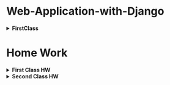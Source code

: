 # Web-Application-with-Django

<details>
<summary><b>FirstClass</b></summary>

## <b>Start with Django</b>

Django is a high-level Python web framework. We can do everything using CMD.

+ First Install Python. Because Django is a pthon framework. Here we do everything using python.
+ Create a Root Folder. In this folder we do django related every work.
+ Open Folder and click the folder path. To open command prompt type 'cmd' and press entry.
+ We need to Create a Virtual Environment. Virtual Environent allows for isolating project dependencies, ensuring version control, resolving conflicts, maintaining a clean development environment.
  ```cmd
  python -m venv foldername
  ```
+ After create the virtual environment then activate the virtual environment.
  ```cmd
  .\foldername\Scripts\activate
  ```
+ After activate, Install Django.
  ```cmd
  pip install django
  ```
+ Create a Django project  under the root folder.
  ```cmd
  django-admin startporject projectname
  ```
+ After create project install some django files and folder. Then entry the project folder.
  ```cmd
  cd projectname
  ```
+ Run Django project server
  ```cmd
  python manage.py runserver
  ```
After run the server create a local server url. Copy url and paste on any browser. After paste if open this then server run properly.

![image](images\runserver.png)

</details>

# Home Work

<details>
<summary><b>First Class HW</b></summary>

### <b>Command Prompt (cmd) command list:</b>

+ `cd: ` It is used to change the current directory

  ```cmd
  cd [directory_path]
  ```
+ `mkdir:` Used to create a new directory

  ```cmd
  mkdir [directory_path]
  ```
+ `dir:` Used to list all files and directories in a specific directory
  ```cmd
  dir [directory_path]
  ```
+ `rmdir:` Used to remove a directory
  ```cmd
  rmdir [directory_name]
  ```
+ `echo:` Used to create file
  ```cmd
  echo. > filename.extension
  ```
+ `del:` Used to remove one or more files
  ```cmd
  del file_name
  ```
+ `copy:` Used to copy files
  ```cmd
  copy [source_file] [destination]
  ```
+ `move:`  Moves one or more files from one directory to another.
  ```cmd
  move [source_file] [destination]
  ```
+ `rename:` Used to change file name
  ```cmd
  rename [old_file_name] [new_file_name]
  ```
+ `type:` Displays the contents of a file.
  ```cmd
  type filename.extension
  ```
+ `ping:` Used to test the network connection
  ```cmd
  ping Ip _address
  ```
+ `ipconfig:` Displays IP configuration for all network adapters.
  ```cmd
  ipconfig
  ```
+ `tasklist:` Display a list of the current running process.
  ```cmd
  tasklist
  ```
+ `taskkill:` Terminates a running process.
  ```cmd
  taskkill /pid [typepid]
  ```
+ `cls:` This command will clear the command prompt console.
  ```cmd
  cls
  ```
+ `hostname:` This windows command displays the host name of the computer.
  ```cmd
  hostname
  ```
+ `chdir:` Displays the name of the current directory
  ```cmd
  chdir
  ```
+ `color:` Sets the default console foreground and background colors.
  ```cmd
  color [background][foreground]
  ```
+ `comp:` Compares the contents of two files or sets of files.
  ```cmd
  comp [file1] [file2]
  ```
+ `date:` Displays or sets the system date.
  ```cmd
  date
  ```
+ `exit:`Used to close the Command Prompt window or terminate the currently running script or batch file. 
  
  ```cmd
  exit
  ```
+ `fc:` Compares two files or sets of files, and displays the differences between them.
  ```cmd
  fc [file] [file2]
  ```
+ `erase:` Deletes one or more files.
  ```cmd
  erase [file1][file2][....]
  ```


</details>

<details>
<summary><b>Second Class HW</b></summary>

### <b>Django Settings file Explanation:</b>

---

The Django settings file plays a crucial role in configuring and customizing Django projects. It serves as the central hub where various settings and configurations are defined for the project to function correctly.

+ `BASE_DIR:` This defines the base directory of our Django project. It's typically used to construct other paths within our project.

  ```python
    BASE_DIR = Path(__file__).resolve().parent.parent
  ```
  
+ `SECRET_KEY:` It is used to sign cookies and other security-related features.

  ```python
    SECRET_KEY = 'secret_key_here`
  ```

+ `DEBUG:` This determines whether our application is in debug mode or not. It's recommended to set it to False in production for security reasons. When set to **True**, detailed error messages will be displayed in case of exceptions.

  ```python
  DEBUG = True
  ```
+ `ALLOWED_HOSTS:` It is a list having addresses of all domains which can run our Django Project.

  ```python
    ALLOWED_HOSTS = ['example.com', 'www.example.com']
  ```

+ `INSTALLED_APPS:` The **INSTALLED_APPS** setting lists all the Django apps installed in the project. These apps define the functionality and features of the project.

  ```python
    INSTALLED_APPS = [
    'django.contrib.admin',
    'django.contrib.auth',
    'django.contrib.contenttypes',
    'your_custom_app',
    ]
  ```

+ `MIDDLEWARE:` This is a list of middleware classes that process requests and responses.

  ```python
    MIDDLEWARE = [
    "django.middleware.security.SecurityMiddleware",
    "django.contrib.sessions.middleware.SessionMiddleware",
    "django.middleware.common.CommonMiddleware",
    "django.middleware.csrf.CsrfViewMiddleware",
    "django.contrib.auth.middleware.AuthenticationMiddleware",
    "django.contrib.messages.middleware.MessageMiddleware",
    "django.middleware.clickjacking.XFrameOptionsMiddleware",
    ]
  ```

+ `TEMPLATES:` The **TEMPLATES** setting configures how Django templates are handled. It includes the list of template engines, directories, and context processors.
+ `DATABASES:` The **DATABASES** setting configures the project’s database connection. It defines the database engine, name, user, password, and other necessary details.
+ `AUTH_PASSWORD_VALIDATORS:` This is a list of validators that are used to check the strength of user passwords.
+ `STATIC_URL:` The **STATIC_URL** setting specifies the URL from where static files will be served. Static files include CSS, JavaScript, and images.

</details>
